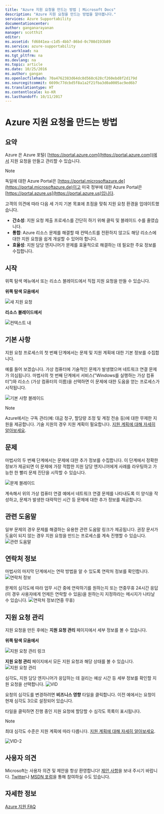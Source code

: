```yaml
---
title: "Azure 지원 요청을 만드는 방법 | Microsoft Docs"
description: "Azure 지원 요청을 만드는 방법을 알아봅니다."
services: Azure Supportability
documentationcenter: 
author: ganganarayanan
manager: scotthit
editor: 
ms.assetid: fd6841ea-c1d5-4bb7-86bd-0c708d193b89
ms.service: azure-supportability
ms.workload: na
ms.tgt_pltfrm: na
ms.devlang: na
ms.topic: article
ms.date: 10/25/2016
ms.author: gangan
ms.openlocfilehash: 70a4762383d64dc8d568c628cf260ebd8f2d179d
ms.sourcegitcommit: 6699c77dcbd5f8a1a2f21fba3d0a0005ac9ed6b7
ms.translationtype: HT
ms.contentlocale: ko-KR
ms.lasthandoff: 10/11/2017
---
```

# <a name="how-to-create-an-azure-support-request"></a>Azure 지원 요청을 만드는 방법
## <a name="summary"></a>요약
Azure 은 Azure 포털( [https://portal.azure.com](https://portal.azure.com))에서 지원 요청을 만들고 관리할 수 있습니다.

> [!NOTE]
> 독일에 대한 Azure Portal은 [https://portal.microsoftazure.de](https://portal.microsoftazure.de)이고 미국 정부에 대한 Azure Portal은 [https://portal.azure.us](https://portal.azure.us)입니다.
> 
> 

고객의 의견에 따라 다음 세 가지 기본 목표에 초점을 맞춰 지원 요청 환경을 업데이트했습니다.

* **간소성**: 지원 요청 제출 프로세스를 간단히 하기 위해 클릭 및 블레이드 수를 줄였습니다.
* **통합**: Azure 리소스 문제를 해결할 때 컨텍스트를 전환하지 않고도 해당 리소스에 대한 지원 요청을 쉽게 개설할 수 있어야 합니다.
* **효율성**: 지원 담당 엔지니어가 문제를 효율적으로 해결하는 데 필요한 주요 정보를 수집합니다.

## <a name="getting-started"></a>시작
위쪽 탐색 메뉴에서 또는 리소스 블레이드에서 직접 지원 요청을 만들 수 있습니다.

**위쪽 탐색 모음에서**

![새 지원 요청](./media/how-to-create-azure-support-request/NewSupportRequest.png)

**리소스 블레이드에서**

![컨텍스트 내](./media/how-to-create-azure-support-request/Incontext.png)

## <a name="basics"></a>기본 사항
지원 요청 프로세스의 첫 번째 단계에서는 문제 및 지원 계획에 대한 기본 정보를 수집합니다.

예를 들어 보겠습니다. 가상 컴퓨터에 기술적인 문제가 발생했으며 네트워크 연결 문제가 의심됩니다.
마법사의 첫 번째 단계에서 서비스("Windows를 실행하는 가상 컴퓨터")와 리소스 (가상 컴퓨터의 이름)을 선택하면 이 문제에 대한 도움을 얻는 프로세스가 시작됩니다.

![기본 사항 블레이드](./media/how-to-create-azure-support-request/Basics.png)

> [!NOTE]
> Azure에서는 구독 관리(예: 대금 청구, 할당량 조정 및 계정 전송 등)에 대한 무제한 지원을 제공합니다. 기술 지원의 경우 지원 계획이 필요합니다. [지원 계획에 대해 자세히 알아보세요](https://azure.microsoft.com/support/plans).
> 
> 

## <a name="problem"></a>문제
마법사의 두 번째 단계에서는 문제에 대한 추가 정보를 수집합니다. 이 단계에서 정확한 정보가 제공되면 이 문제에 가장 적합한 지원 담당 엔지니어에게 사례를 라우팅하고 가능한 한 빨리 문제 진단을 시작할 수 있습니다.

![문제 블레이드](./media/how-to-create-azure-support-request/Problem.png)

계속해서 위의 가상 컴퓨터 연결 예에서 네트워크 연결 문제를 나타내도록 이 양식을 작성하고, 문제가 발생한 대략적인 시간 등 문제에 대한 추가 정보를 제공합니다.

## <a name="related-help"></a>관련 도움말
일부 문제의 경우 문제를 해결하는 유용한 관련 도움말 링크가 제공됩니다. 권장 문서가 도움이 되지 않는 경우 지원 요청을 만드는 프로세스를 계속 진행할 수 있습니다.
![관련 도움말](./media/how-to-create-azure-support-request/RelatedHelp.png)

## <a name="contact-information"></a>연락처 정보
마법사의 마지막 단계에서는 연락 방법을 알 수 있도록 연락처 정보를 확인합니다.
![연락처 정보](./media/how-to-create-azure-support-request/ContactInformation.png)

문제의 심각도에 따라 업무 시간 중에 연락하기를 원하는지 또는 연중무휴 24시간 응답(이 경우 사용자에게 언제든 연락할 수 있음)을 원하는지 지정하라는 메시지가 나타날 수 있습니다.
![연락처 정보(연중 무휴)](./media/how-to-create-azure-support-request/ContactInformation-2.png)

## <a name="manage-support-requests"></a>지원 요청 관리
지원 요청을 만든 후에는 **지원 요청 관리** 페이지에서 세부 정보를 볼 수 있습니다.

**위쪽 탐색 모음에서**

![지원 요청 관리 링크](./media/how-to-create-azure-support-request/ManageSupportRequest-link.png)

**지원 요청 관리** 페이지에서 모든 지원 요청과 해당 상태를 볼 수 있습니다.
![지원 요청 관리](./media/how-to-create-azure-support-request/ManageSupportRequest.png)

심각도, 지원 담당 엔지니어가 응답하는 데 걸리는 예상 시간 등 세부 정보를 확인할 지원 요청을 선택합니다.
![VID](./media/how-to-create-azure-support-request/VID.png)

요청의 심각도를 변경하려면 **비즈니스 영향** 타일을 클릭합니다. 이전 예에서는 요청이 현재 심각도 3으로 설정되어 있습니다.

타일을 클릭하면 진행 중인 지원 요청에 할당할 수 심각도 목록이 표시됩니다.

> [!NOTE]
> 최대 심각도 수준은 지원 계획에 따라 다릅니다. [지원 계획에 대해 자세히 알아보세요](https://azure.microsoft.com/support/plans).
> 
> 

![VID-2](./media/how-to-create-azure-support-request/VID-2.png)

## <a name="feedback"></a>사용자 의견
Microsoft는 사용자 의견 및 제안을 항상 환영합니다! [제안 사항](https://feedback.azure.com/forums/266794-support-feedback)을 보내 주시기 바랍니다. [Twitter](https://twitter.com/azuresupport)나 [MSDN 포럼](https://social.msdn.microsoft.com/Forums/azure)을 통해 참여하실 수도 있습니다.

## <a name="learn-more"></a>자세한 정보
[Azure 지원 FAQ](https://azure.microsoft.com/support/faq)

